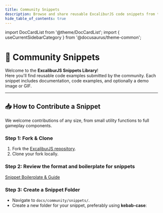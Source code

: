 ```yaml
---
title: Community Snippets
description: Browse and share reusable ExcaliburJS code snippets from the community.
hide_table_of_contents: true
---
```


import DocCardList from '@theme/DocCardList';
import { useCurrentSidebarCategory } from '@docusaurus/theme-common';

# 🧩 Community Snippets

Welcome to the **ExcaliburJS Snippets Library**!  
Here you'll find reusable code examples submitted by the community. Each snippet includes documentation, code examples, and optionally a demo image or GIF.

<DocCardList items={useCurrentSidebarCategory().items} />

---

## 📥 How to Contribute a Snippet

We welcome contributions of any size, from small utility functions to full gameplay components.  

### Step 1: Fork & Clone

1. Fork the [ExcaliburJS repository](https://github.com/excaliburjs/Excalibur).  
2. Clone your fork locally.

### Step 2: Review the format and boilerplate for snippets

[Snippet Boilerplate & Guide](./boilerplate.md)

### Step 3: Create a Snippet Folder

- Navigate to `docs/community/snippets/`.  
- Create a new folder for your snippet, preferably using **kebab-case**:

